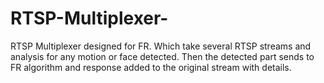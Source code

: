 # RTSP-Multiplexer-
RTSP Multiplexer designed for FR. Which take several RTSP streams and analysis for any motion or face detected. Then the detected part sends to FR algorithm and response added to the original stream with details.   
